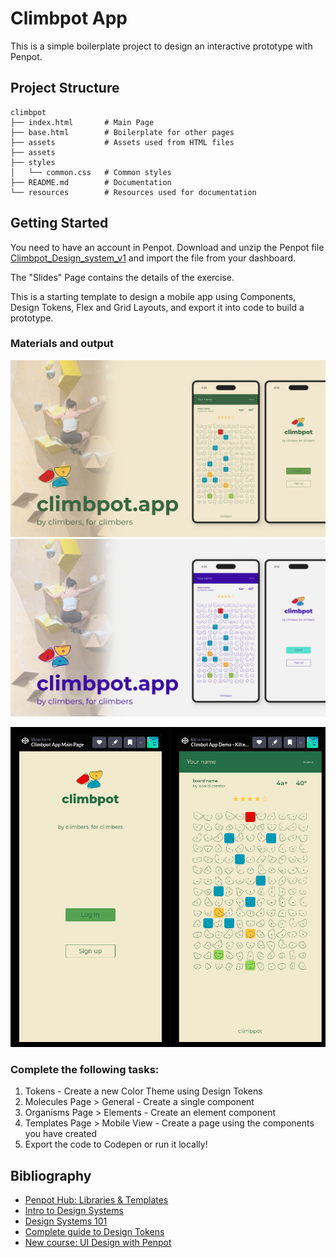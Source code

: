 # Climbpot App

This is a simple boilerplate project to design an interactive prototype with Penpot.

## Project Structure

```
climbpot
├── index.html       # Main Page
├── base.html        # Boilerplate for other pages
├── assets           # Assets used from HTML files
├── assets
├── styles
│   └── common.css   # Common styles
├── README.md        # Documentation
└── resources        # Resources used for documentation
```

## Getting Started

You need to have an account in Penpot. Download and unzip the Penpot file [Climbpot_Design_system_v1](./resources/Climbpot_Design_System_v1.zip) and import the file from your dashboard.

The "Slides" Page contains the details of the exercise.

This is a starting template to design a mobile app using Components, Design Tokens, Flex and Grid Layouts, and export it into code to build a prototype.

### Materials and output

![](/resources/cover_arid_theme.png)
![](/resources/cover_cold_theme.png)

![](/resources/codepen_screenshot.png)


### Complete the following tasks:

1. Tokens - Create a new Color Theme using Design Tokens
2. Molecules Page > General - Create a single component
3. Organisms Page > Elements - Create an element component
4. Templates Page > Mobile View - Create a page using the components you have created
5. Export the code to Codepen or run it locally!

## Bibliography

* [Penpot Hub: Libraries & Templates](https://penpot.app/penpothub/libraries-templates)
* [Intro to Design Systems](https://www.youtube.com/watch?v=kyu2L-4zeWg)
* [Design Systems 101](https://penpot.app/blog/penpot-for-design-systems-101)
* [Complete guide to Design Tokens](https://penpot.app/blog/what-are-design-tokens-a-complete-guide/)
* [New course: UI Design with Penpot](https://penpot.app/courses)
